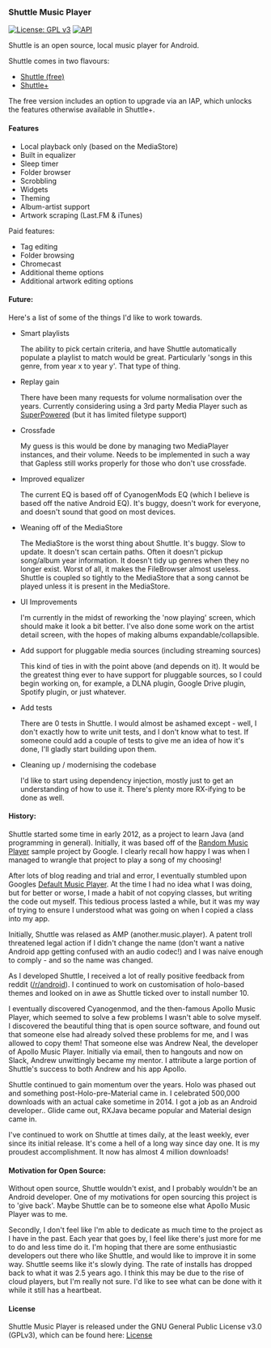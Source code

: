 ### Shuttle Music Player

[![License: GPL v3](https://img.shields.io/badge/License-GPL%20v3-blue.svg)](LICENSE.md)
[![API](https://img.shields.io/badge/API-16%2B-green.svg?style=flat)](https://android-arsenal.com/api?level=16)

Shuttle is an open source, local music player for Android.

Shuttle comes in two flavours: 

- [Shuttle (free)](https://play.google.com/store/apps/details?id=another.music.player)
- [Shuttle+](https://play.google.com/store/apps/details?id=com.simplecity.amp_pro)

The free version includes an option to upgrade via an IAP, which unlocks the features otherwise available in Shuttle+.

#### Features

- Local playback only (based on the MediaStore)
- Built in equalizer
- Sleep timer
- Folder browser
- Scrobbling
- Widgets
- Theming
- Album-artist support
- Artwork scraping (Last.FM & iTunes)

Paid features:

- Tag editing
- Folder browsing
- Chromecast
- Additional theme options
- Additional artwork editing options


#### Future:

Here's a list of some of the things I'd like to work towards.

- Smart playlists
	
	The ability to pick certain criteria, and have Shuttle automatically populate a playlist to match would be great. Particularly 'songs in this genre, from year x to year y'. That type of thing.

- Replay gain
	
	There have been many requests for volume normalisation over the years.
	Currently considering using a 3rd party Media Player such as [SuperPowered](http://superpowered.com/) (but it has limited filetype support)

- Crossfade
	
	My guess is this would be done by managing two MediaPlayer instances, and their volume. Needs to be implemented in such a way that Gapless still works properly for those who don't use crossfade.

- Improved equalizer
	
	The current EQ is based off of CyanogenMods EQ (which I believe is based off the native Android EQ). It's buggy, doesn't work for everyone, and doesn't sound that good on most devices.

- Weaning off of the MediaStore

	The MediaStore is the worst thing about Shuttle. It's buggy. Slow to update. It doesn't scan certain paths. Often it doesn't pickup song/album year information. It doesn't tidy up genres when they no longer exist. Worst of all, it makes the FileBrowser almost useless. Shuttle is coupled so tightly to the MediaStore that a song cannot be played unless it is present in the MediaStore. 

- UI Improvements
	
	I'm currently in the midst of reworking the 'now playing' screen, which should make it look a bit better. I've also done some work on the artist detail screen, with the hopes of making albums expandable/collapsible.

- Add support for pluggable media sources (including streaming sources)

	This kind of ties in with the point above (and depends on it). It would be the greatest thing ever to have support for pluggable sources, so I could begin working on, for example, a DLNA plugin, Google Drive plugin, Spotify plugin, or just whatever.

- Add tests
	
	There are 0 tests in Shuttle. I would almost be ashamed except - well, I don't exactly how to write unit tests, and I don't know what to test. If someone could add a couple of tests to give me an idea of how it's done, I'll gladly start building upon them.

- Cleaning up / modernising the codebase

	I'd like to start using dependency injection, mostly just to get an understanding of how to use it. There's plenty more RX-ifying to be done as well.


#### History:

Shuttle started some time in early 2012, as a project to learn Java (and programming in general). Initially, it was based off of the [Random Music Player](https://github.com/android/platform_development/tree/master/samples/RandomMusicPlayer/src/com/example/android/musicplayer) sample project by Google. I clearly recall how happy I was when I managed to wrangle that project to play a song of my choosing!

After lots of blog reading and trial and error, I eventually stumbled upon Googles [Default Music Player](https://github.com/android/platform_packages_apps_music). At the time I had no idea what I was doing, but for better or worse, I made a habit of not copying classes, but writing the code out myself. This tedious process lasted a while, but it was my way of trying to ensure I understood what was going on when I copied a class into my app.

Initially, Shuttle was relased as AMP (another.music.player). A patent troll threatened legal action if I didn't change the name (don't want a native Android app getting confused with an audio codec!) and I was naive enough to comply - and so the name was changed.

As I developed Shuttle, I received a lot of really positive feedback from reddit ([/r/android](https://www.reddit.com/r/android)). I continued to work on customisation of holo-based themes and looked on in awe as Shuttle ticked over to install number 10.

I eventually discovered Cyanogenmod, and the then-famous Apollo Music Player, which seemed to solve a few problems I wasn't able to solve myself. I discovered the beautiful thing that is open source software, and found out that someone else had already solved these problems for me, and I was allowed to copy them! That someone else was Andrew Neal, the developer of Apollo Music Player. Initially via email, then to hangouts and now on Slack, Andrew unwittingly became my mentor. I attribute a large portion of Shuttle's success to both Andrew and his app Apollo.

Shuttle continued to gain momentum over the years. Holo was phased out and something post-Holo-pre-Material came in. I celebrated 500,000 downloads with an actual cake sometime in 2014. I got a job as an Android developer.. Glide came out, RXJava became popular and Material design came in.

I've continued to work on Shuttle at times daily, at the least weekly, ever since its initial release. It's come a hell of a long way since day one. It is my proudest accomplishment. It now has almost 4 million downloads!

#### Motivation for Open Source:

Without open source, Shuttle wouldn't exist, and I probably wouldn't be an Android developer. One of my motivations for open sourcing this project is to 'give back'. Maybe Shuttle can be to someone else what Apollo Music Player was to me.

Secondly, I don't feel like I'm able to dedicate as much time to the project as I have in the past. Each year that goes by, I feel like there's just more for me to do and less time do it. I'm hoping that there are some enthusiastic developers out there who like Shuttle, and would like to improve it in some way. Shuttle seems like it's slowly dying. The rate of installs has dropped back to what it was 2.5 years ago. I think this may be due to the rise of cloud players, but I'm really not sure. I'd like to see what can be done with it while it still has a heartbeat.


#### License

Shuttle Music Player is released under the GNU General Public License v3.0 (GPLv3), which can be found here: [License](https://github.com/timusus/Shuttle/blob/master/LICENSE.md)